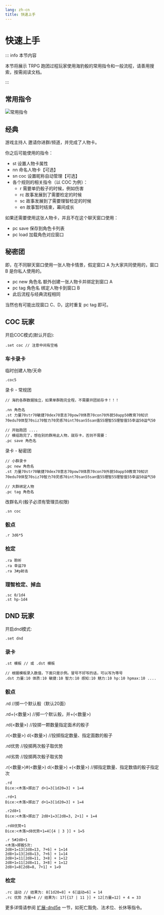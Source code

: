 ```yaml
---
lang: zh-cn
title: 快速上手
---
```


# 快速上手

::: info 本节内容

本节将展示 TRPG 跑团过程玩家使用海豹骰的常用指令和一般流程，请善用搜索，按需阅读文档。

:::

## 常用指令

![常用指令](./images/sealdice-roll.png)

## 经典

游戏主持人 邀请你进群/频道，并完成了人物卡。

你之后可能使用的指令：

- st 设置人物卡属性
- nn 命名人物卡【可选】
- sn coc 设置昵称自动管理【可选】
- 各个规则的相关指令（以 COC 为例）：
  - r 需要单扔骰子的时候，例如伤害
  - rc 故事发展到了需要检定的时候
  - sc 故事发展到了需要理智检定的时候
  - en 故事暂时结束，幕间成长

如果还需要使用这张人物卡，并且不在这个聊天窗口使用：

- pc save 保存到角色卡列表
- pc load 加载角色对应窗口

## 秘密团

即，在不同聊天窗口使用一张人物卡情景，假定窗口 A 为大家共同使用的，窗口 B 是你私人使用的。

- pc new 角色名 额外创建一张人物卡并绑定到窗口 A
- pc tag 角色名 绑定人物卡到窗口 B
- 此后流程与经典流程相同

当然也有可能出现窗口 C、D，这时重复 pc tag 即可。

## COC 玩家

开启COC模式(默认开启): 

```
.set coc // 注意中间有空格
``` 

### 车卡录卡

临时创建人物/天命

```
.coc5
```

录卡 - 常规团

```
// 海豹各群数据独立，如果单群跑完全程，不需要开团前存卡！！！

.nn 角色名
.st 力量70str70敏捷70dex70意志70pow70体质70con70外貌50app50教育70知识70edu70体型70siz70智力70灵感70int70san55san值55理智55理智值55幸运50运气50

// 开始跑团 ....
// 模组跑完了，想在别的群用此人物，就存卡，否则不需要：
.pc save 角色名
```



录卡 - 秘密团

```
// 小群录卡
.pc new 角色名
.st 力量70str70敏捷70dex70意志70pow70体质70con70外貌50app50教育70知识70edu70体型70siz70智力70灵感70int70san55san值55理智55理智值55幸运50运气50

// 大群绑定人物
.pc tag 角色名
```



改群名片(骰子必须有管理员权限)

```
.sn coc
```



### 骰点

```
.r 3d6*5
```



### 检定

```
.ra 聆听
.ra 幸运70
.ra 3#p射击
```

### 理智检定、掉血

```
.sc 0/1d4
.st hp-1d4
```

## DND 玩家

开启dnd模式: 

```
.set dnd
```

### 录卡

```
.st 模板 // 或 .dst 模板

// 根据模板录入数值，下面只是示例。冒号不好写的话，可以写为等号
.dst 力量:10 体质:10 敏捷:10 智力:10 感知:10 魅力:10 hp:10 hpmax:10 ....
```


### 骰点

.rd  //掷一个默认骰（默认20面）

.rd+(<数量>)  //掷一个默认骰，并+(<数量>)

.rd(<数量>)  //投掷一颗数量指定面术的骰子

.r(<数量>) d(<数量>)  //投掷指定数量、指定面数的骰子

.rd优势  //投掷两次骰子取优势

.rd劣势  //投掷两次骰子取劣势

.r(<数量>)#(<数量>) d(<数量>) +(<数量>)   //掷指定数量、指定数值的骰子指定次



```.rd
.rd
Dice:<木落>掷出了 d+1=3[1d20=3] + 1=4

.rd+1
Dice:<木落>掷出了 d+1=3[1d20=3] + 1=4

.r2d8+1
Dice:<木落>掷出了 2d8+1=3[2d8=3, 2+1] + 1=4

.rd8优势+1
Dice:<木落>d8优势+1=4[{4 | 3 }] + 1=5

.r 5#2d8+1
<木落>掷骰5次:
2d8+1=13[2d8=13, 7+6] + 1=14
2d8+1=13[2d8=13, 7+6] + 1=14
2d8+1=11[2d8=11, 3+8] + 1=12
2d8+1=11[2d8=11, 3+8] + 1=12
2d8+1=8[2d8=8, 7+1] + 1=9
```

### 检定

```
.rc 运动 // 结果为: 8[1d20=8] + 6[运动=6] = 14
.rc 优势 力量+4 // 结果为: 17[{17 | 11 }] + 12[力量=12] + 4 = 33
```



更多详情请参阅 [扩展-dnd5e](#扩展-dnd5e) 一节，如死亡豁免、法术位、长休等指令。